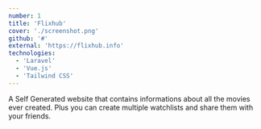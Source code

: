 ```yaml
---
number: 1
title: 'Flixhub'
cover: './screenshot.png'
github: '#'
external: 'https://flixhub.info'
technologies: 
  - 'Laravel'
  - 'Vue.js'
  - 'Tailwind CSS'
---
```


A Self Generated website that contains informations about all the movies ever created. Plus you can create multiple watchlists and share them with your friends.